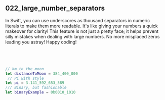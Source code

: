 ## 022_large_number_separators

In Swift, you can use underscores as thousand separators in numeric literals to make them more readable. It's like giving your numbers a quick makeover for clarity! This feature is not just a pretty face; it helps prevent silly mistakes when dealing with large numbers. No more misplaced zeros leading you astray! Happy coding!

```swift




// km to the moon
let distanceToMoon = 384_400_000
 // Pi with style
let pi = 3.141_592_653_589
/// Binary, but fashionable
let binaryExample = 0b0010_1010 

```